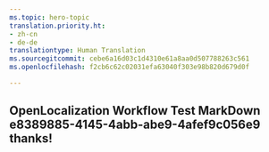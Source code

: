 ```yaml
---
ms.topic: hero-topic
translation.priority.ht:
- zh-cn
- de-de
translationtype: Human Translation
ms.sourcegitcommit: cebe6a16d03c1d4310e61a8aa0d507788263c561
ms.openlocfilehash: f2cb6c62c02031efa63040f303e98b820d679d0f

---
```

## OpenLocalization Workflow Test MarkDown e8389885-4145-4abb-abe9-4afef9c056e9 thanks!



<!--HONumber=Aug16_HO5-->


